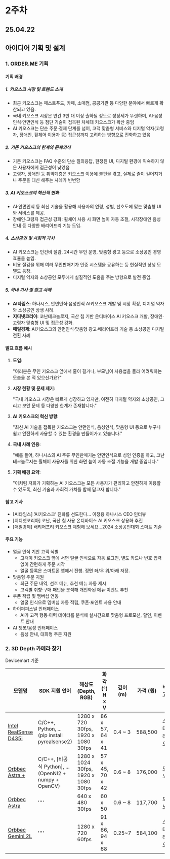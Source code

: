 # 2주차

## 25.04.22



## 아이디어 기획 및 설계

### 1. ORDER.ME 기획

#### 기획 배경

##### 1. **키오스크 시장 및 트렌드 소개**

- 최근 키오스크는 패스트푸드, 카페, 소매점, 공공기관 등 다양한 분야에서 빠르게 확산되고 있음.
- 국내 키오스크 시장은 연간 3만 대 이상 출하될 정도로 성장세가 뚜렷하며, AI·음성인식·안면인식 등 첨단 기술이 접목된 차세대 키오스크가 확산 중임
- AI 키오스크는 단순 주문·결제 단계를 넘어, 고객 맞춤형 서비스와 디지털 약자(고령자, 장애인, 휠체어 이용자 등) 접근성까지 고려하는 방향으로 진화하고 있음

##### 2. **기존 키오스크의 한계와 문제의식**

- 기존 키오스크는 FAQ 수준의 단순 질의응답, 한정된 UI, 디지털 환경에 익숙하지 않은 사용자에게 접근성이 낮았음
- 고령자, 장애인 등 취약계층은 키오스크 이용에 불편을 겪고, 실제로 줄이 길어지거나 주문을 대신 해주는 사례가 빈번함

##### 3. **AI 키오스크의 혁신적 변화**

- AI·안면인식 등 최신 기술을 활용해 사용자의 연령, 성별, 선호도에 맞는 맞춤형 UI와 서비스를 제공.
- 장애인·고령자 접근성 강화: 휠체어 사용 시 화면 높이 자동 조절, 시각장애인 음성안내 등 다양한 배리어프리 기능 도입.

##### 4. **소상공인 및 사회적 가치**

- AI 키오스크는 인건비 절감, 24시간 무인 운영, 맞춤형 광고 등으로 소상공인 경영 효율을 높임.
- 비용 절감을 위해 여러 무인판매기가 인증 시스템을 공유하는 등 현실적인 상생 모델도 등장.
- 디지털 약자와 소상공인 모두에게 실질적인 도움을 주는 방향으로 발전 중임.

##### 5. **국내 기사 및 참고 사례**

- **AI타임스**: 하나시스, 안면인식·음성인식 AI키오스크 개발 및 시장 확장, 디지털 약자와 소상공인 상생 사례.
- **지디넷코리아**: 코난테크놀로지, 국산 칩 기반 온디바이스 AI 키오스크 개발, 장애인·고령자 맞춤형 UI 및 접근성 강화.
- **매일경제**: AI키오스크의 안면인식·맞춤형 광고·배리어프리 기술 등 소상공인 디지털 전환 사례

#### **발표 흐름 예시**

1. **도입**:

   "여러분은 무인 키오스크 앞에서 줄이 길거나, 부모님이 사용법을 몰라 어려워하는 모습을 본 적 있으신가요?"

2. **시장 현황 및 문제 제기**:

   "국내 키오스크 시장은 빠르게 성장하고 있지만, 여전히 디지털 약자와 소상공인, 그리고 보안 문제 등 다양한 한계가 존재합니다."

3. **AI 키오스크의 혁신 방향**:

   "최신 AI 기술을 접목한 키오스크는 안면인식, 음성인식, 맞춤형 UI 등으로 누구나 쉽고 안전하게 사용할 수 있는 환경을 만들어가고 있습니다."

4. **국내 사례 인용**:

   "예를 들어, 하나시스의 AI 주류 무인판매기는 안면인식으로 성인 인증을 하고, 코난테크놀로지는 휠체어 사용자를 위한 화면 높이 자동 조절 기능을 개발 중입니다."

5. **기획 배경 요약**:

   "이처럼 저희가 기획하는 AI 키오스크는 모든 사용자가 편리하고 안전하게 이용할 수 있도록, 최신 기술과 사회적 가치를 함께 담고자 합니다."

#### **참고 기사**

- [AI타임스] ‘AI키오스크’ 진화를 선도한다... 이정용 하나시스 CEO 인터뷰
- [지디넷코리아] 코난, 국산 칩 사용 온디바이스 AI 키오스크 상용화 추진
- [매일경제] 배리어프리 키오스크 체험해 보세요…2024 소상공인대회 스마트 기술



####  주요 기능

- 얼굴 인식 기반 고객 식별
  - 고객이 키오스크 앞에 서면 얼굴 인식으로 자동 로그인, 별도 카드나 번호 입력 없이 간편하게 주문 시작
  - 얼굴 등록은 스마트폰 앱에서 진행. 정면 좌/우 위/아래 저장.
- 맞춤형 주문 지원
  - 최근 주문 내역, 선호 메뉴, 추천 메뉴 자동 제시
  - 고객별 취향·구매 패턴을 분석해 개인화된 메뉴·이벤트 추천
- 쿠폰 적립 및 멤버십 연동
  - 얼굴 인식으로 멤버십 자동 적립, 쿠폰·포인트 사용 안내
- 하이퍼퍼스널 인터페이스
  - AI가 고객 행동·이력 데이터를 분석해 실시간으로 맞춤형 프로모션, 할인, 이벤트 안내
- AI 챗봇/음성 인터페이스
  - 음성 안내, 대화형 주문 지원





### 2. 3D Depth 카메라 찾기

Devicemart 기준

| 모델명                                                       | SDK 지원 언어                                               | 해상도 (Depth, RGB)                       | 화각 (°) H x V        | 깊이 (m) | 가격 (원) | 비고     |
| ------------------------------------------------------------ | ----------------------------------------------------------- | ----------------------------------------- | --------------------- | -------- | --------- | -------- |
| [Intel RealSense D435i ](https://www.devicemart.co.kr/goods/view?no=13017225) | C/C++, Python, ...<br />(pip install pyrealsense2)          | 1280 x 720 30fps,<br />1920 x 1080 30fps  | 86 x 57,<br />64 x 41 | 0.4 ~ 3  | 588,500   | 스테레오 |
| [Orbbec Astra +](https://www.devicemart.co.kr/goods/view?no=14806826) | C/C++, [비공식 Python], ...<br />(OpenNI2 + numpy + OpenCV) | 1280 x 1024 30fps,<br />1920 x 1080 30fps | 57 x 45,<br />70 x 42 | 0.6 ~ 8  | 176,000   | 모노     |
| [Orbbec Astra](https://www.devicemart.co.kr/goods/view?no=14564509) | ''''                                                        | 640 x 480 30fps                           | 60 x 50               | 0.6 ~ 8  | 117,700   | 모노     |
| [Orbbec Gemini 2L](https://www.devicemart.co.kr/goods/view?no=15227657) | ''''                                                        | 1280 x 720 60fps                          | 91 x 66,<br />94 x 68 | 0.25~7   | 584,100   | 스테레오 |

